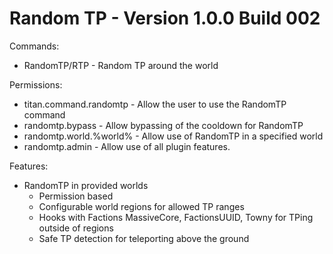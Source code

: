 # Random TP - Version 1.0.0 Build 002

Commands:
- RandomTP/RTP - Random TP around the world

Permissions:
- titan.command.randomtp - Allow the user to use the RandomTP command
- randomtp.bypass - Allow bypassing of the cooldown for RandomTP
- randomtp.world.%world% - Allow use of RandomTP in a specified world
- randomtp.admin - Allow use of all plugin features.

Features:
- RandomTP in provided worlds
  - Permission based
  - Configurable world regions for allowed TP ranges
  - Hooks with Factions MassiveCore, FactionsUUID, Towny for TPing outside of regions
  - Safe TP detection for teleporting above the ground
